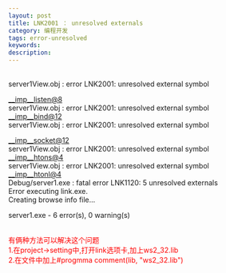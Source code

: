 ```yaml
---
layout: post
title: LNK2001 ： unresolved externals
category: 编程开发
tags: error-unresolved
keywords: 
description: 
---
```


\
 server1View.obj : error LNK2001: unresolved external symbol

<__imp__listen@8><span class="Apple-converted-space"> </span>\
 server1View.obj : error LNK2001: unresolved external symbol<span
class="Apple-converted-space"> </span><__imp__bind@12><span
class="Apple-converted-space"> </span>\
 server1View.obj : error LNK2001: unresolved external symbol

<__imp__socket@12><span class="Apple-converted-space"> </span>\
 server1View.obj : error LNK2001: unresolved external symbol<span
class="Apple-converted-space"> </span><__imp__htons@4><span
class="Apple-converted-space"> </span>\
 server1View.obj : error LNK2001: unresolved external symbol<span
class="Apple-converted-space"> </span><__imp__htonl@4><span
class="Apple-converted-space"> </span>\
 Debug/server1.exe : fatal error LNK1120: 5 unresolved externals<span
class="Apple-converted-space"> </span>\
 Error executing link.exe.<span class="Apple-converted-space"> </span>\
 Creating browse info file...

server1.exe - 6 error(s), 0 warning(s)

\
 <span style="color:#ff0000;">有俩种方法可以解决这个问题<span
class="Apple-converted-space"> </span></span>\
 <span
style="color:#ff0000;">1.在project-\>setting中,打开link选项卡,加上ws2\_32.lib<span
class="Apple-converted-space"> </span></span>\
 <span style="color:#ff0000;">2.在文件中加上\#progmma comment(lib,
"ws2\_32.lib")</span>

 








